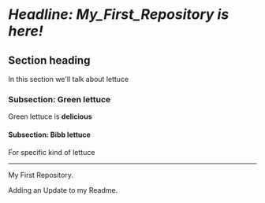 # *Headline: My_First_Repository is here!*

## Section heading
In this section we'll talk about lettuce 

### Subsection: Green lettuce 
Green lettuce is **delicious**

#### Subsection: Bibb lettuce
For specific kind of lettuce

---

My First Repository.

Adding an Update to my Readme.


